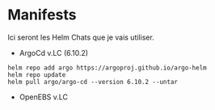 # Manifests

Ici seront les Helm Chats que je vais utiliser.

* ArgoCd v.LC (6.10.2)
```
helm repo add argo https://argoproj.github.io/argo-helm
helm repo update
helm pull argo/argo-cd --version 6.10.2 --untar 
```

* OpenEBS v.LC
``` ```